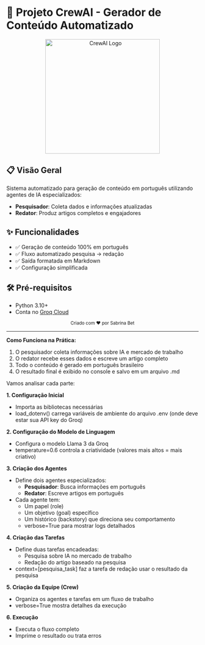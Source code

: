 # 🚀 Projeto CrewAI - Gerador de Conteúdo Automatizado

<div align="center">
  <img src="https://media.licdn.com/dms/image/v2/D4D12AQE88NdPMRH-Lw/article-cover_image-shrink_720_1280/article-cover_image-shrink_720_1280/0/1715302082269?e=2147483647&v=beta&t=qzfY-i7VTiIIOpaQ8kDHApida_Nj3mu62C_c4licItw" width="300" alt="CrewAI Logo">
</div>

## 📋 Visão Geral

Sistema automatizado para geração de conteúdo em português utilizando agentes de IA especializados:

- **Pesquisador**: Coleta dados e informações atualizadas
- **Redator**: Produz artigos completos e engajadores

## ✨ Funcionalidades

- ✅ Geração de conteúdo 100% em português
- ✅ Fluxo automatizado pesquisa → redação
- ✅ Saída formatada em Markdown
- ✅ Configuração simplificada

## 🛠️ Pré-requisitos

- Python 3.10+
- Conta no [Groq Cloud](https://console.groq.com/)

<div align="center"> <sub>Criado com ❤️ por Sabrina Bet</sub> </div>


<hr>

**Como Funciona na Prática:**

1. O pesquisador coleta informações sobre IA e mercado de trabalho
1. O redator recebe esses dados e escreve um artigo completo
1. Todo o conteúdo é gerado em português brasileiro
1. O resultado final é exibido no console e salvo em um arquivo .md

Vamos analisar cada parte:

**1. Configuração Inicial**

- Importa as bibliotecas necessárias
- load_dotenv() carrega variáveis de ambiente do arquivo .env (onde deve estar sua API key do Groq)

**2. Configuração do Modelo de Linguagem**

- Configura o modelo Llama 3 da Groq
- temperature=0.6 controla a criatividade (valores mais altos = mais criativo)

**3. Criação dos Agentes**

- Define dois agentes especializados:
  - **Pesquisador**: Busca informações em português
  - **Redator**: Escreve artigos em português
- Cada agente tem:
  - Um papel (role)
  - Um objetivo (goal) específico
  - Um histórico (backstory) que direciona seu comportamento
  - verbose=True para mostrar logs detalhados

**4. Criação das Tarefas**

- Define duas tarefas encadeadas:
  - Pesquisa sobre IA no mercado de trabalho
  - Redação do artigo baseado na pesquisa
- context=[pesquisa\_task] faz a tarefa de redação usar o resultado da pesquisa

**5. Criação da Equipe (Crew)**

- Organiza os agentes e tarefas em um fluxo de trabalho
- verbose=True mostra detalhes da execução

**6. Execução**

- Executa o fluxo completo
- Imprime o resultado ou trata erros
